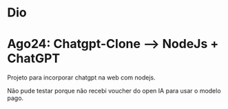 # Dio
<h1>Ago24: Chatgpt-Clone --> NodeJs + ChatGPT</h1>
<p>Projeto para incorporar chatgpt na web com nodejs.</p>
<p>Não pude testar porque não recebi voucher do open IA para usar o modelo pago.</p>
